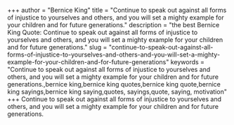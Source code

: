 +++
author = "Bernice King"
title = "Continue to speak out against all forms of injustice to yourselves and others, and you will set a mighty example for your children and for future generations."
description = "the best Bernice King Quote: Continue to speak out against all forms of injustice to yourselves and others, and you will set a mighty example for your children and for future generations."
slug = "continue-to-speak-out-against-all-forms-of-injustice-to-yourselves-and-others-and-you-will-set-a-mighty-example-for-your-children-and-for-future-generations"
keywords = "Continue to speak out against all forms of injustice to yourselves and others, and you will set a mighty example for your children and for future generations.,bernice king,bernice king quotes,bernice king quote,bernice king sayings,bernice king saying,quotes, sayings,quote, saying, motivation"
+++
Continue to speak out against all forms of injustice to yourselves and others, and you will set a mighty example for your children and for future generations.
